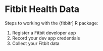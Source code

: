 # Fitbit Health Data

Steps to working with the {fitbitr] R package:

1. Register a Fitbit developer app
2. Record your dev app credentials
3. Collect your Fitbit data
